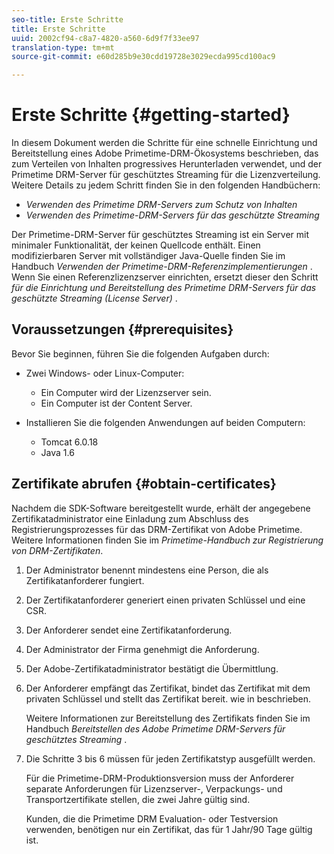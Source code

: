 ```yaml
---
seo-title: Erste Schritte
title: Erste Schritte
uuid: 2002cf94-c8a7-4820-a560-6d9f7f33ee97
translation-type: tm+mt
source-git-commit: e60d285b9e30cdd19728e3029ecda995cd100ac9

---
```



# Erste Schritte {#getting-started}

In diesem Dokument werden die Schritte für eine schnelle Einrichtung und Bereitstellung eines Adobe Primetime-DRM-Ökosystems beschrieben, das zum Verteilen von Inhalten progressives Herunterladen verwendet, und der Primetime DRM-Server für geschütztes Streaming für die Lizenzverteilung. Weitere Details zu jedem Schritt finden Sie in den folgenden Handbüchern:

* *Verwenden des Primetime DRM-Servers zum Schutz von Inhalten*
* *Verwenden des Primetime-DRM-Servers für das geschützte Streaming*

Der Primetime-DRM-Server für geschütztes Streaming ist ein Server mit minimaler Funktionalität, der keinen Quellcode enthält. Einen modifizierbaren Server mit vollständiger Java-Quelle finden Sie im Handbuch *Verwenden der Primetime-DRM-Referenzimplementierungen* . Wenn Sie einen Referenzlizenzserver einrichten, ersetzt dieser den Schritt *für die Einrichtung und Bereitstellung des Primetime DRM-Servers für das geschützte Streaming (License Server)* .

## Voraussetzungen {#prerequisites}

Bevor Sie beginnen, führen Sie die folgenden Aufgaben durch:

* Zwei Windows- oder Linux-Computer:

   * Ein Computer wird der Lizenzserver sein.
   * Ein Computer ist der Content Server.

* Installieren Sie die folgenden Anwendungen auf beiden Computern:

   * Tomcat 6.0.18
   * Java 1.6

## Zertifikate abrufen {#obtain-certificates}

Nachdem die SDK-Software bereitgestellt wurde, erhält der angegebene Zertifikatadministrator eine Einladung zum Abschluss des Registrierungsprozesses für das DRM-Zertifikat von Adobe Primetime. Weitere Informationen finden Sie im *Primetime-Handbuch zur Registrierung von DRM-Zertifikaten*.

1. Der Administrator benennt mindestens eine Person, die als Zertifikatanforderer fungiert.
1. Der Zertifikatanforderer generiert einen privaten Schlüssel und eine CSR.
1. Der Anforderer sendet eine Zertifikatanforderung.
1. Der Administrator der Firma genehmigt die Anforderung.
1. Der Adobe-Zertifikatadministrator bestätigt die Übermittlung.
1. Der Anforderer empfängt das Zertifikat, bindet das Zertifikat mit dem privaten Schlüssel und stellt das Zertifikat bereit. wie in beschrieben.

   Weitere Informationen zur Bereitstellung des Zertifikats finden Sie im Handbuch *Bereitstellen des Adobe Primetime DRM-Servers für geschütztes Streaming* .
1. Die Schritte 3 bis 6 müssen für jeden Zertifikatstyp ausgefüllt werden.

   Für die Primetime-DRM-Produktionsversion muss der Anforderer separate Anforderungen für Lizenzserver-, Verpackungs- und Transportzertifikate stellen, die zwei Jahre gültig sind.

   Kunden, die die Primetime DRM Evaluation- oder Testversion verwenden, benötigen nur ein Zertifikat, das für 1 Jahr/90 Tage gültig ist.